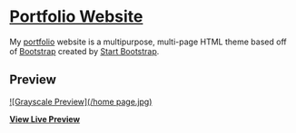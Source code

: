 # [Portfolio Website](https://josejeff.github.io)

My [portfolio](http://startbootstrap.com/template-overviews/grayscale/) website is a multipurpose, multi-page HTML theme based off of [Bootstrap](http://getbootstrap.com/) created by [Start Bootstrap](http://startbootstrap.com/).

## Preview

[![Grayscale Preview](/home page.jpg)](https://josejeff.github.io)

**[View Live Preview](https://josejeff.github.io)**